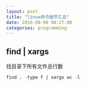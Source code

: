 ```yaml
---
layout: post
title: "linux命令细节汇总"
date: 2016-08-08 08:27:00
categories: programming
---
```


## find | xargs

找目录下所有文件总行数

`find . -type f | xargs wc -l`